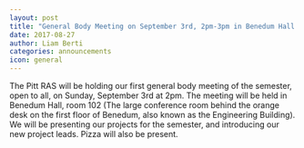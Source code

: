```yaml
---
layout: post
title: "General Body Meeting on September 3rd, 2pm-3pm in Benedum Hall 102"
date: 2017-08-27
author: Liam Berti
categories: announcements
icon: general
---
```


<p>
The Pitt RAS will be holding our first general body meeting of the semester, 
open to all, on
Sunday, September 3rd at 2pm. The meeting will be held in Benedum Hall, room 102
(The large conference room behind the orange desk on the first floor of Benedum,
also known as the Engineering Building). We will be presenting our projects for
the semester, and introducing our new project leads. Pizza will also be present.
</p>

